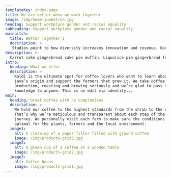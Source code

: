 ```yaml
---
templateKey: index-page
title: We are better when we work together
image: /img/home-jumbotron.jpg
heading: Support workplace gender and racial equality
subheading: Support workplace gender and racial equality
mainpitch:
  title: Better Together 1
  description: >
   Studies point to how diversity increases innovation and revenue. Google says the best teams are the ones with high levels of empathy.
description: >-
  Carrot cake gingerbread cake pie muffin. Liquorice pie gingerbread fruitcake caramels sweet donut. Gingerbread cupcake topping candy canes gummi bears powder sugar plum gummies candy canes. Icing powder tart caramels. Apple pie gingerbread jelly-o liquorice cake jujubes fruitcake macaroon. Marzipan chocolate cake cheesecake cake brownie cake chupa chups.
intro:
  heading: What we offer
  description: >
    Kaldi is the ultimate spot for coffee lovers who want to learn about their
    java’s origin and support the farmers that grew it. We take coffee
    production, roasting and brewing seriously and we’re glad to pass that
    knowledge to anyone. This is an edit via identity...
main:
  heading: Great coffee with no compromises
  description: >
    We hold our coffee to the highest standards from the shrub to the cup.
    That’s why we’re meticulous and transparent about each step of the coffee’s
    journey. We personally visit each farm to make sure the conditions are
    optimal for the plants, farmers and the local environment.
  image1:
    alt: A close-up of a paper filter filled with ground coffee
    image: /img/products-grid3.jpg
  image2:
    alt: A green cup of a coffee on a wooden table
    image: /img/products-grid2.jpg
  image3:
    alt: Coffee beans
    image: /img/products-grid1.jpg
---
```

